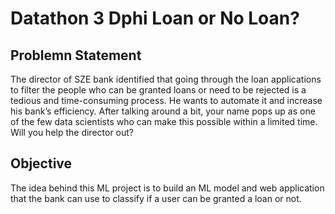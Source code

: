# Datathon 3 Dphi Loan or No Loan?

## Problemn Statement

The director of SZE bank identified that going through the loan applications to filter the people who can be granted loans or need to be rejected is a tedious and time-consuming process. He wants to automate it and increase his bank’s efficiency. After talking around a bit, your name pops up as one of the few data scientists who can make this possible within a limited time. Will you help the director out? 

## Objective

The idea behind this ML project is to build an ML model and web application that the bank can use to classify if a user can be granted a loan or not.
